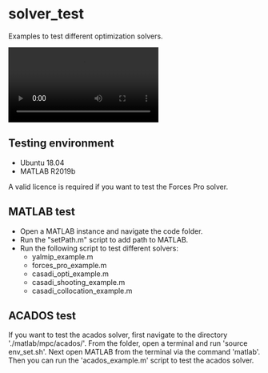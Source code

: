 # solver_test
Examples to test different optimization solvers.

![collision avoidance of a double-integrator robots](./sources/di_ca.mp4)

## Testing environment
* Ubuntu 18.04
* MATLAB R2019b

A valid licence is required if you want to test the Forces Pro solver.

## MATLAB test
* Open a MATLAB instance and navigate the code folder.
* Run the "setPath.m" script to add path to MATLAB.
* Run the following script to test different solvers:
    * yalmip_example.m
    * forces_pro_example.m
    * casadi_opti_example.m
    * casadi_shooting_example.m
    * casadi_collocation_example.m

## ACADOS test
If you want to test the acados solver, first navigate to the directory './matlab/mpc/acados/'. From the folder, open a terminal and run 'source env_set.sh'. Next open MATLAB from the terminal via the command 'matlab'. Then you can run the 'acados_example.m' script to test the acados solver. 
